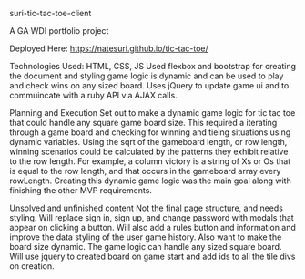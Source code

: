 suri-tic-tac-toe-client

A GA WDI portfolio project

Deployed Here: https://natesuri.github.io/tic-tac-toe/

Technologies Used: HTML, CSS, JS
  Used flexbox and bootstrap for creating the document and styling
  game logic is dynamic and can be used to play and check wins on any sized board.
  Uses jQuery to update game ui and to commuincate with a ruby API via AJAX calls.

Planning and Execution
  Set out to make a dynamic game logic for tic tac toe that could handle any square game board size.
  This required a iterating through a game board and checking for winning and tieing situations using dynamic variables.
  Using the sqrt of the gameboard length, or row length,
  winning scenarios could be calculated by the patterns they exhibit relative to the row length.
  For example, a column victory is a string of Xs or Os that is equal to the row length, and
  that occurs in the gameboard array every rowLength.
  Creating this dynamic game logic was the main goal along with finishing the other MVP requirements.

Unsolved and unfinished content
  Not the final page structure, and needs styling.
  Will replace sign in, sign up, and change password with modals that appear on clicking a button.
  Will also add a rules button and information and improve the data styling
  of the user game history.
  Also want to make the board size dynamic. The game logic can handle any sized square board.
  Will use jquery to created board on game start and add ids to all the tile divs on creation.

